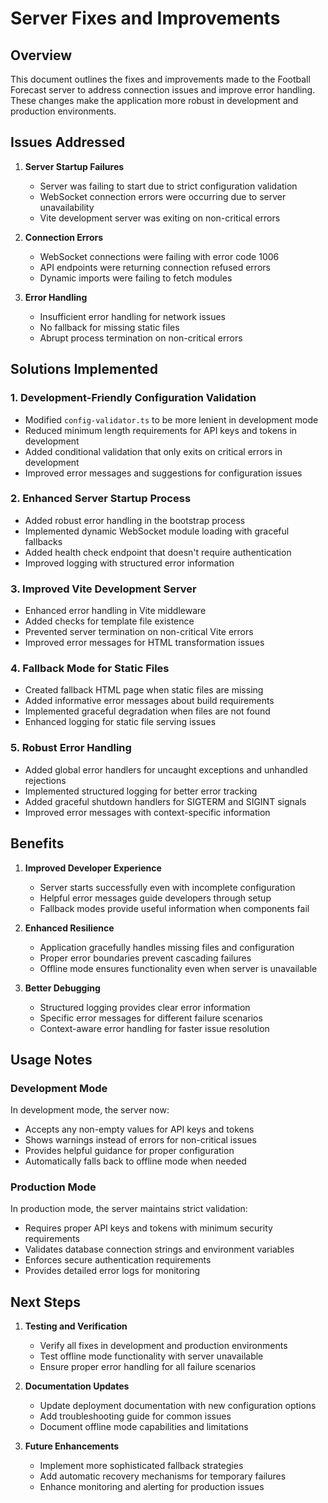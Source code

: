 # Server Fixes and Improvements

## Overview

This document outlines the fixes and improvements made to the Football Forecast server to address connection issues and improve error handling. These changes make the application more robust in development and production environments.

## Issues Addressed

1. **Server Startup Failures**
   - Server was failing to start due to strict configuration validation
   - WebSocket connection errors were occurring due to server unavailability
   - Vite development server was exiting on non-critical errors

2. **Connection Errors**
   - WebSocket connections were failing with error code 1006
   - API endpoints were returning connection refused errors
   - Dynamic imports were failing to fetch modules

3. **Error Handling**
   - Insufficient error handling for network issues
   - No fallback for missing static files
   - Abrupt process termination on non-critical errors

## Solutions Implemented

### 1. Development-Friendly Configuration Validation

- Modified `config-validator.ts` to be more lenient in development mode
- Reduced minimum length requirements for API keys and tokens in development
- Added conditional validation that only exits on critical errors in development
- Improved error messages and suggestions for configuration issues

### 2. Enhanced Server Startup Process

- Added robust error handling in the bootstrap process
- Implemented dynamic WebSocket module loading with graceful fallbacks
- Added health check endpoint that doesn't require authentication
- Improved logging with structured error information

### 3. Improved Vite Development Server

- Enhanced error handling in Vite middleware
- Added checks for template file existence
- Prevented server termination on non-critical Vite errors
- Improved error messages for HTML transformation issues

### 4. Fallback Mode for Static Files

- Created fallback HTML page when static files are missing
- Added informative error messages about build requirements
- Implemented graceful degradation when files are not found
- Enhanced logging for static file serving issues

### 5. Robust Error Handling

- Added global error handlers for uncaught exceptions and unhandled rejections
- Implemented structured logging for better error tracking
- Added graceful shutdown handlers for SIGTERM and SIGINT signals
- Improved error messages with context-specific information

## Benefits

1. **Improved Developer Experience**
   - Server starts successfully even with incomplete configuration
   - Helpful error messages guide developers through setup
   - Fallback modes provide useful information when components fail

2. **Enhanced Resilience**
   - Application gracefully handles missing files and configuration
   - Proper error boundaries prevent cascading failures
   - Offline mode ensures functionality even when server is unavailable

3. **Better Debugging**
   - Structured logging provides clear error information
   - Specific error messages for different failure scenarios
   - Context-aware error handling for faster issue resolution

## Usage Notes

### Development Mode

In development mode, the server now:

- Accepts any non-empty values for API keys and tokens
- Shows warnings instead of errors for non-critical issues
- Provides helpful guidance for proper configuration
- Automatically falls back to offline mode when needed

### Production Mode

In production mode, the server maintains strict validation:

- Requires proper API keys and tokens with minimum security requirements
- Validates database connection strings and environment variables
- Enforces secure authentication requirements
- Provides detailed error logs for monitoring

## Next Steps

1. **Testing and Verification**

   - Verify all fixes in development and production environments
   - Test offline mode functionality with server unavailable
   - Ensure proper error handling for all failure scenarios

2. **Documentation Updates**

   - Update deployment documentation with new configuration options
   - Add troubleshooting guide for common issues
   - Document offline mode capabilities and limitations

3. **Future Enhancements**

   - Implement more sophisticated fallback strategies
   - Add automatic recovery mechanisms for temporary failures
   - Enhance monitoring and alerting for production issues
